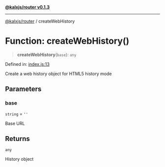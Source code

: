 [**@kalxjs/router v0.1.3**](../README.md)

***

[@kalxjs/router](../README.md) / createWebHistory

# Function: createWebHistory()

> **createWebHistory**(`base`): `any`

Defined in: [index.js:13](https://github.com/Odeneho-Calculus/kalxjs/blob/7fd2a04b82eb46847d177e10454dc1c716d25790/packages/router/src/index.js#L13)

Create a web history object for HTML5 history mode

## Parameters

### base

`string` = `''`

Base URL

## Returns

`any`

History object
